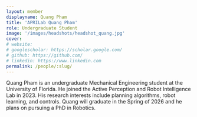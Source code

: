 ```yaml
---
layout: member
displayname: Quang Pham 
title: 'APRILab Quang Pham'
role: Undergraduate Student
image: '/images/headshots/headshot_quang.jpg'
cover:
# website: 
# googlescholar: https://scholar.google.com/
# github: https://github.com/
# linkedin: https://www.linkedin.com
permalink: /people/:slug/
---
```

<!-- Put your biography here -->
Quang Pham is an undergraduate Mechanical Engineering student at the University of Florida. He joined the Active Perception and Robot Intelligence Lab in 2023. His research interests include planning algorithms, robot learning, and controls. Quang will graduate in the Spring of 2026 and he plans on pursuing a PhD in Robotics.

